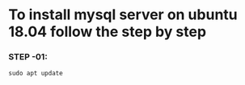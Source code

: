 # To install mysql server on ubuntu 18.04 follow the step by step

### STEP -01: 
`sudo apt update`

